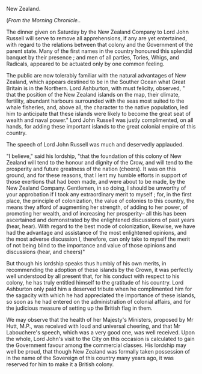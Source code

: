 New Zealand.(*From the Morning Chronicle.*.The dinner given on Saturday by the New Zealand Company to Lord John Russell will serve to remove all apprehensions, if any are yet entertained, with regard to the relations between that colony and the Government of the parent state. Many of the first names in the country honoured this splendid banquet by their presence ; and men of all parties, Tories, Whigs, and Radicals, appeared to be actuated only by one common feeling.The public are now tolerably familiar with the natural advantages of New Zealand, which appears destined to be in the Souther Ocean what Great Britain is in the Northern. Lord Ashburton, with must felicity, observed, " that the position of the New Zealand islands on the map, their climate, fertility, abundant harbours surrounded with the seas most suited to the whale fisheries, and, above all, the character to the native population, led him to anticipate that these islands were likely to become the great seat of wealth and naval power." Lord John Russell was justly complimented, on all hands, for adding these important islands to the great colonial empire of this country.The speech of Lord John Russell was much and deservedly applauded."I believe," said his lordship, "that the foundation of this colony of New Zealand will tend to the honour and dignity of the Crow, and will tend to the prosperity and future greatness of the nation (cheers). It was on this ground, and for these reasons, that I lent my humble efforts in support of those exertions that had been made, and were about to be made, by the New Zealand Company. Gentlemen, in so doing, I should be unworthy of your approbation if I took any extraordinary merit to myself ; for, in the first place, the principle of colonization, the value of colonies to this country, the means they afford of augmenting her strength, of adding to her power, of promoting her wealth, and of increasing her prosperity– all this has been ascertained and demonstrated by the enlightened discussions of past years (hear, hear). With regard to the best mode of colonization, likewise, we have had the advantage and assistance of the most enlightened opinions, and the most adverse discussion I, therefore, can only take to myself the merit of not being blind to the importance and value of those opinions and discussions (hear, and cheers)"But though his lordship speaks thus humbly of his own merits, in recommending the adoption of these islands by the Crown, it was perfectly well understood by all present that, for his conduct with respect to his colony, he has truly entitled himself to the gratitude of his country. Lord Ashburton only paid him a deserved tribute when he complimented him for the sagacity with which he had appreciated the importance of these islands, so soon as he had entered on the administration of colonial affairs, and for the judicious measure of setting up the British flag in them.We may observe that the health of her Majesty's Ministers, proposed by Mr Hutt, M.P., was received with loud and universal cheering, and that Mr Labouchere's speech, which was a very good one, was well received. Upon the whole, Lord John's visit to the City on this occasion is calculated to gain the Government favour among the commercial classes. His lordship may well be proud, that though New Zealand was formally taken possession of in the name of the Sovereign of this country many years ago, it was reserved for him to make it a British colony.